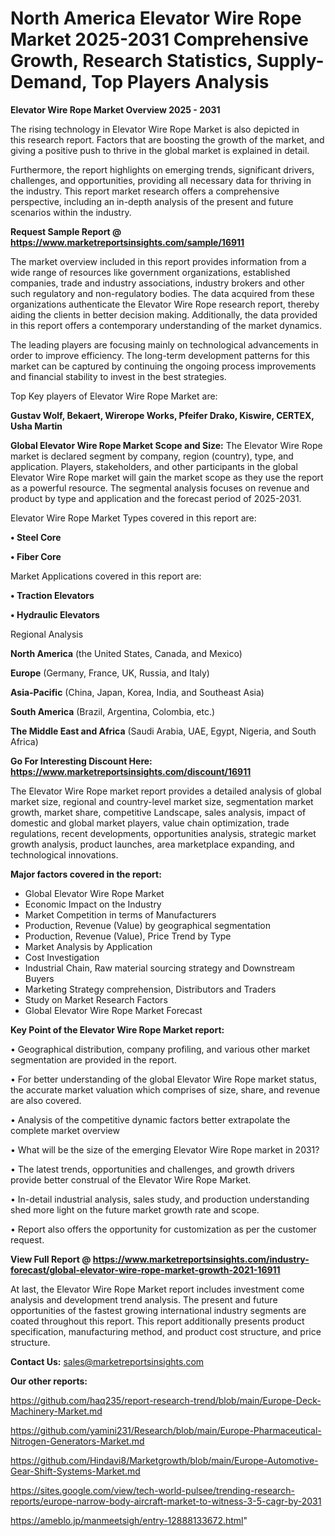 # North America Elevator Wire Rope Market 2025-2031 Comprehensive Growth, Research Statistics, Supply-Demand,  Top Players Analysis

<Strong> Elevator Wire Rope Market Overview 2025 - 2031</strong>

The rising technology in Elevator Wire Rope Market is also depicted in this research report. Factors that are boosting the growth of the market, and giving a positive push to thrive in the global market is explained in detail.

Furthermore, the report highlights on emerging trends, significant drivers, challenges, and opportunities, providing all necessary data for thriving in the industry. This report market research offers a comprehensive perspective, including an in-depth analysis of the present and future scenarios within the industry.

<strong>Request Sample Report @ <a href=https://www.marketreportsinsights.com/sample/16911>https://www.marketreportsinsights.com/sample/16911</a></strong>

The market overview included in this report provides information from a wide range of resources like government organizations, established companies, trade and industry associations, industry brokers and other such regulatory and non-regulatory bodies. The data acquired from these organizations authenticate the Elevator Wire Rope research report, thereby aiding the clients in better decision making. Additionally, the data provided in this report offers a contemporary understanding of the market dynamics.

The leading players are focusing mainly on technological advancements in order to improve efficiency. The long-term development patterns for this market can be captured by continuing the ongoing process improvements and financial stability to invest in the best strategies.

Top Key players of Elevator Wire Rope Market are:

<strong>Gustav Wolf, Bekaert, Wirerope Works, Pfeifer Drako, Kiswire, CERTEX, Usha Martin</strong>

<strong><b>Global Elevator Wire Rope Market Scope and Size:</b></strong>
The Elevator Wire Rope market is declared segment by company, region (country), type, and application. Players, stakeholders, and other participants in the global Elevator Wire Rope market will gain the market scope as they use the report as a powerful resource. The segmental analysis focuses on revenue and product by type and application and the forecast period of 2025-2031.

Elevator Wire Rope Market Types covered in this report are:

<strong>• Steel Core

• Fiber Core</strong>

Market Applications covered in this report are:

<strong>• Traction Elevators

• Hydraulic Elevators</strong> 

Regional Analysis

<strong>North America</strong> (the United States, Canada, and Mexico)

<strong>Europe</strong> (Germany, France, UK, Russia, and Italy)

<strong>Asia-Pacific</strong> (China, Japan, Korea, India, and Southeast Asia)

<strong>South America</strong> (Brazil, Argentina, Colombia, etc.)

<strong>The Middle East and Africa</strong> (Saudi Arabia, UAE, Egypt, Nigeria, and South Africa)

<strong>Go For Interesting Discount Here: <a href=https://www.marketreportsinsights.com/discount/16911>https://www.marketreportsinsights.com/discount/16911</a></strong>

The Elevator Wire Rope market report provides a detailed analysis of global market size, regional and country-level market size, segmentation market growth, market share, competitive Landscape, sales analysis, impact of domestic and global market players, value chain optimization, trade regulations, recent developments, opportunities analysis, strategic market growth analysis, product launches, area marketplace expanding, and technological innovations.

<strong><b>Major factors covered in the report:</b></strong>
<ul>
  <li>Global Elevator Wire Rope Market </li>
  <li>Economic Impact on the Industry</li>
  <li>Market Competition in terms of Manufacturers</li>
  <li>Production, Revenue (Value) by geographical segmentation</li>
  <li>Production, Revenue (Value), Price Trend by Type</li>
  <li>Market Analysis by Application</li>
  <li>Cost Investigation</li>
  <li>Industrial Chain, Raw material sourcing strategy and Downstream Buyers</li>
  <li>Marketing Strategy comprehension, Distributors and Traders</li>
  <li>Study on Market Research Factors</li>
  <li>Global Elevator Wire Rope Market Forecast</li>
</ul>

<strong><b>Key Point of the Elevator Wire Rope Market report:</b></strong>

• Geographical distribution, company profiling, and various other market segmentation are provided in the report.

• For better understanding of the global Elevator Wire Rope market status, the accurate market valuation which comprises of size, share, and revenue are also covered.

• Analysis of the competitive dynamic factors better extrapolate the complete market overview

• What will be the size of the emerging Elevator Wire Rope market in 2031?

• The latest trends, opportunities and challenges, and growth drivers provide better construal of the Elevator Wire Rope Market.

• In-detail industrial analysis, sales study, and production understanding shed more light on the future market growth rate and scope.

• Report also offers the opportunity for customization as per the customer request.

<strong><b>View Full Report @ <a href=https://www.marketreportsinsights.com/industry-forecast/global-elevator-wire-rope-market-growth-2021-16911>https://www.marketreportsinsights.com/industry-forecast/global-elevator-wire-rope-market-growth-2021-16911</a></b></strong>


At last, the Elevator Wire Rope Market report includes investment come analysis and development trend analysis. The present and future opportunities of the fastest growing international industry segments are coated throughout this report. This report additionally presents product specification, manufacturing method, and product cost structure, and price structure.

<strong>Contact Us:</strong>
sales@marketreportsinsights.com

<strong>Our other reports:</strong>

<a href=https://github.com/haq235/report-research-trend/blob/main/Europe-Deck-Machinery-Market.md>https://github.com/haq235/report-research-trend/blob/main/Europe-Deck-Machinery-Market.md</a>

<a href=https://github.com/yamini231/Research/blob/main/Europe-Pharmaceutical-Nitrogen-Generators-Market.md>https://github.com/yamini231/Research/blob/main/Europe-Pharmaceutical-Nitrogen-Generators-Market.md</a>

<a href=https://github.com/Hindavi8/Marketgrowth/blob/main/Europe-Automotive-Gear-Shift-Systems-Market.md>https://github.com/Hindavi8/Marketgrowth/blob/main/Europe-Automotive-Gear-Shift-Systems-Market.md</a>

<a href=https://sites.google.com/view/tech-world-pulsee/trending-research-reports/europe-narrow-body-aircraft-market-to-witness-3-5-cagr-by-2031>https://sites.google.com/view/tech-world-pulsee/trending-research-reports/europe-narrow-body-aircraft-market-to-witness-3-5-cagr-by-2031</a>

<a href=https://ameblo.jp/manmeetsigh/entry-12888133672.html>https://ameblo.jp/manmeetsigh/entry-12888133672.html</a>"

